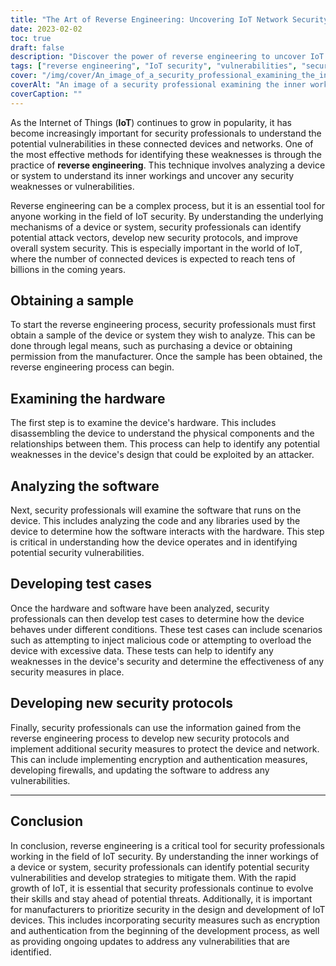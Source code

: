 ```yaml
---
title: "The Art of Reverse Engineering: Uncovering IoT Network Security Vulnerabilities"
date: 2023-02-02
toc: true
draft: false
description: "Discover the power of reverse engineering to uncover IoT network security flaws and improve overall system security."
tags: ["reverse engineering", "IoT security", "vulnerabilities", "security protocols", "device analysis", "IoT networks", "inner workings", "malicious code", "encryption measures", "authentication measures", "firewalls", "software update"]
cover: "/img/cover/An_image_of_a_security_professional_examining_the_inner_workings.png"
coverAlt: "An image of a security professional examining the inner workings of an IoT device, with various hardware components and circuit boards visible. "
coverCaption: ""
---
```


As the Internet of Things (**IoT**) continues to grow in popularity, it has become increasingly important for security professionals to understand the potential vulnerabilities in these connected devices and networks. One of the most effective methods for identifying these weaknesses is through the practice of **reverse engineering**. This technique involves analyzing a device or system to understand its inner workings and uncover any security weaknesses or vulnerabilities.

Reverse engineering can be a complex process, but it is an essential tool for anyone working in the field of IoT security. By understanding the underlying mechanisms of a device or system, security professionals can identify potential attack vectors, develop new security protocols, and improve overall system security. This is especially important in the world of IoT, where the number of connected devices is expected to reach tens of billions in the coming years.

## Obtaining a sample

To start the reverse engineering process, security professionals must first obtain a sample of the device or system they wish to analyze. This can be done through legal means, such as purchasing a device or obtaining permission from the manufacturer. Once the sample has been obtained, the reverse engineering process can begin.

## Examining the hardware

The first step is to examine the device's hardware. This includes disassembling the device to understand the physical components and the relationships between them. This process can help to identify any potential weaknesses in the device's design that could be exploited by an attacker.

## Analyzing the software

Next, security professionals will examine the software that runs on the device. This includes analyzing the code and any libraries used by the device to determine how the software interacts with the hardware. This step is critical in understanding how the device operates and in identifying potential security vulnerabilities.

## Developing test cases

Once the hardware and software have been analyzed, security professionals can then develop test cases to determine how the device behaves under different conditions. These test cases can include scenarios such as attempting to inject malicious code or attempting to overload the device with excessive data. These tests can help to identify any weaknesses in the device's security and determine the effectiveness of any security measures in place.

## Developing new security protocols

Finally, security professionals can use the information gained from the reverse engineering process to develop new security protocols and implement additional security measures to protect the device and network. This can include implementing encryption and authentication measures, developing firewalls, and updating the software to address any vulnerabilities.

_____

## Conclusion

In conclusion, reverse engineering is a critical tool for security professionals working in the field of IoT security. By understanding the inner workings of a device or system, security professionals can identify potential security vulnerabilities and develop strategies to mitigate them. With the rapid growth of IoT, it is essential that security professionals continue to evolve their skills and stay ahead of potential threats. Additionally, it is important for manufacturers to prioritize security in the design and development of IoT devices. This includes incorporating security measures such as encryption and authentication from the beginning of the development process, as well as providing ongoing updates to address any vulnerabilities that are identified.
